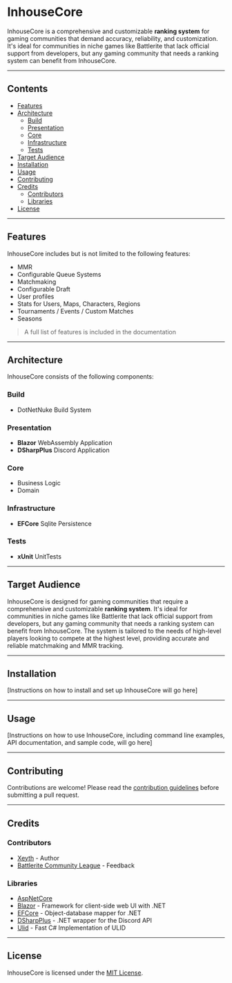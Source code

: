 # InhouseCore

InhouseCore is a comprehensive and customizable **ranking system** for gaming communities that demand accuracy, reliability, and customization. It's ideal for communities in niche games like Battlerite that lack official support from developers, but any gaming community that needs a ranking system can benefit from InhouseCore. 

---

## Contents

- [Features](#Features)
- [Architecture](#Architecture)
	- [Build](#Build)
	- [Presentation](#Presentation)
	- [Core](#Core)
	- [Infrastructure](#Infrastructure)
	- [Tests](#Tests)
- [Target Audience](#Target-Audience)
- [Installation](#Installation)
- [Usage](#Usage)
- [Contributing](#Contributing)
- [Credits](#Credits)
	- [Contributors](#Contributors)
	- [Libraries](#Libraries)
- [License](#License)

---

## Features

InhouseCore includes but is not limited to the following features:

- MMR
- Configurable Queue Systems
- Matchmaking
- Configurable Draft
- User profiles
- Stats for Users, Maps, Characters, Regions
- Tournaments / Events / Custom Matches
- Seasons
> A full list of features is included in the documentation

---

## Architecture

InhouseCore consists of the following components:

### Build
- DotNetNuke Build System 
	
### Presentation
- **Blazor** WebAssembly Application
- **DSharpPlus** Discord Application

### Core
- Business Logic
- Domain

### Infrastructure
- **EFCore** Sqlite Persistence

### Tests
- **xUnit** UnitTests

---

## Target Audience

InhouseCore is designed for gaming communities that require a comprehensive and customizable **ranking system**. It's ideal for communities in niche games like Battlerite that lack official support from developers, but any gaming community that needs a ranking system can benefit from InhouseCore. The system is tailored to the needs of high-level players looking to compete at the highest level, providing accurate and reliable matchmaking and MMR tracking.

---

## Installation

[Instructions on how to install and set up InhouseCore will go here]

---

## Usage
[Instructions on how to use InhouseCore, including command line examples, API documentation, and sample code, will go here]

---

## Contributing

Contributions are welcome! Please read the [contribution guidelines](contributing.md) before submitting a pull request.

---

## Credits

### Contributors
- [Xeyth](https://github.com/Xeythhhh) - Author
- [Battlerite Community League](https://discord.gg/bcl) - Feedback

### Libraries
- [AspNetCore](https://github.com/dotnet/aspnetcore)
- [Blazor](https://blazor.net/) - Framework for client-side web UI with .NET
- [EFCore](https://github.com/dotnet/efcore) - Object-database mapper for .NET
- [DSharpPlus](https://github.com/DSharpPlus/DSharpPlus) - .NET wrapper for the Discord API
- [Ulid](https://github.com/Cysharp/Ulid) - Fast C# Implementation of ULID

---

## License

InhouseCore is licensed under the [MIT License](LICENSE).
